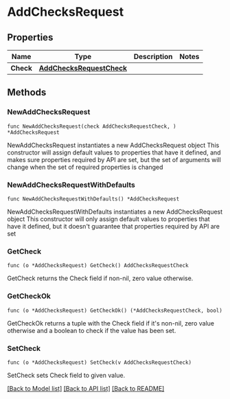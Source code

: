 # AddChecksRequest

## Properties

Name | Type | Description | Notes
------------ | ------------- | ------------- | -------------
**Check** | [**AddChecksRequestCheck**](AddChecksRequestCheck.md) |  | 

## Methods

### NewAddChecksRequest

`func NewAddChecksRequest(check AddChecksRequestCheck, ) *AddChecksRequest`

NewAddChecksRequest instantiates a new AddChecksRequest object
This constructor will assign default values to properties that have it defined,
and makes sure properties required by API are set, but the set of arguments
will change when the set of required properties is changed

### NewAddChecksRequestWithDefaults

`func NewAddChecksRequestWithDefaults() *AddChecksRequest`

NewAddChecksRequestWithDefaults instantiates a new AddChecksRequest object
This constructor will only assign default values to properties that have it defined,
but it doesn't guarantee that properties required by API are set

### GetCheck

`func (o *AddChecksRequest) GetCheck() AddChecksRequestCheck`

GetCheck returns the Check field if non-nil, zero value otherwise.

### GetCheckOk

`func (o *AddChecksRequest) GetCheckOk() (*AddChecksRequestCheck, bool)`

GetCheckOk returns a tuple with the Check field if it's non-nil, zero value otherwise
and a boolean to check if the value has been set.

### SetCheck

`func (o *AddChecksRequest) SetCheck(v AddChecksRequestCheck)`

SetCheck sets Check field to given value.



[[Back to Model list]](../README.md#documentation-for-models) [[Back to API list]](../README.md#documentation-for-api-endpoints) [[Back to README]](../README.md)



